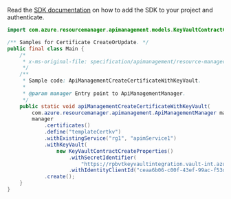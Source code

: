Read the [SDK documentation](https://github.com/Azure/azure-sdk-for-java/blob/azure-resourcemanager-apimanagement_1.0.0-beta.3/sdk/apimanagement/azure-resourcemanager-apimanagement/README.md) on how to add the SDK to your project and authenticate.

```java
import com.azure.resourcemanager.apimanagement.models.KeyVaultContractCreateProperties;

/** Samples for Certificate CreateOrUpdate. */
public final class Main {
    /*
     * x-ms-original-file: specification/apimanagement/resource-manager/Microsoft.ApiManagement/stable/2021-08-01/examples/ApiManagementCreateCertificateWithKeyVault.json
     */
    /**
     * Sample code: ApiManagementCreateCertificateWithKeyVault.
     *
     * @param manager Entry point to ApiManagementManager.
     */
    public static void apiManagementCreateCertificateWithKeyVault(
        com.azure.resourcemanager.apimanagement.ApiManagementManager manager) {
        manager
            .certificates()
            .define("templateCertkv")
            .withExistingService("rg1", "apimService1")
            .withKeyVault(
                new KeyVaultContractCreateProperties()
                    .withSecretIdentifier(
                        "https://rpbvtkeyvaultintegration.vault-int.azure-int.net/secrets/msitestingCert")
                    .withIdentityClientId("ceaa6b06-c00f-43ef-99ac-f53d1fe876a0"))
            .create();
    }
}
```

